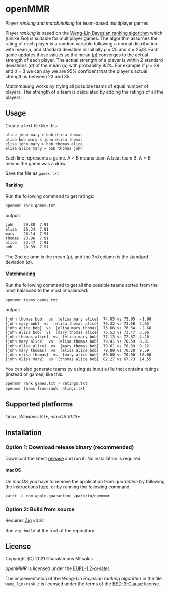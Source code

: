 # openMMR

Player *ranking* and *matchmaking* for team-based multiplayer games.

Player *ranking* is based on the [Weng-Lin Bayesian ranking algorithm](https://www.csie.ntu.edu.tw/~cjlin/papers/online_ranking/online_journal.pdf) which (unlike *Elo*) is suitable for multiplayer games.
The algorithm assumes the rating of each player is a random variable following a normal distribution with mean *μ*, and standard deviation *σ*.
Initially *μ* = 25 and *σ* = 25/3.
Each game updates those values so the mean (*μ*) converges to the actual strength of each player.
The actual strength of a player is within 2 standard deviations (*σ*) of the mean (*μ*) with probability 95%.
For example if *μ* = 29 and *σ* = 3 we can say we are 95% confident that the player's actual strength is between 23 and 35.

*Matchmaking* works by trying all possible teams of equal number of players.
The strength of a team is calculated by adding the ratings of all the players.

## Usage

Create a text file like this:

```
alice john mary > bob elisa thomas
alice bob mary < john elisa thomas
elisa john mary > bob thomas alice
elisa alice mary = bob thomas john
```

Each line represents a game. A > B means team A beat team B. A = B means the game was a draw.

Save the file as `games.txt`

#### Ranking

Run the following command to get ratings:

```sh
openmmr rank games.txt
```

output:

```
john    29.80  7.91
elisa   26.34  7.91
mary    26.14  7.91
thomas  23.86  7.91
alice   23.47  7.91
bob     20.39  7.91
```

The 2nd column is the mean (*μ*), and the 3rd column is the standard deviation (*σ*).

#### Matchmaking

Run the following command to get all the possible teams sorted from the most balanced to the most imbalanced.

```sh
openmmr teams games.txt
```

output:

```
[john thomas bob]  vs  [elisa mary alice]  74.05 vs 75.95  -1.90
[john mary bob]  vs  [elisa thomas alice]  76.32 vs 73.68  2.65
[john alice bob]  vs  [elisa mary thomas]  73.66 vs 76.34  -2.68
[john elisa bob]  vs  [mary thomas alice]  76.53 vs 73.47  3.06
[john thomas alice]  vs  [elisa mary bob]  77.13 vs 72.87  4.26
[john mary alice]  vs  [elisa thomas bob]  79.41 vs 70.59  8.81
[john elisa alice]  vs  [mary thomas bob]  79.61 vs 70.39  9.22
[john mary thomas]  vs  [elisa alice bob]  79.80 vs 70.20  9.59
[john elisa thomas]  vs  [mary alice bob]  80.00 vs 70.00  10.00
[john elisa mary]  vs  [thomas alice bob]  82.27 vs 67.73  14.55
```

You can also generate teams by using as input a file that contains ratings (instead of games) like this:

```sh
openmmr rank games.txt > ratings.txt
openmmr teams-from-rank ratings.txt
```

## Supported platforms

*Linux*, *Windows 8.1+*, *macOS 10.13+*

## Installation

### Option 1: Download release binary (recommended)

Download the latest [release](https://github.com/cmitsakis/openmmr/releases) and run it. No installation is required.

#### macOS

On *macOS* you have to remove the application from *quarantine* by following the instructions [here](https://support.apple.com/guide/mac-help/welcome/mac), or by running the following command:

```sh
xattr -d com.apple.quarantine /path/to/openmmr
```

### Option 2: Build from source

Requires [Zig](https://ziglang.org/) v0.8.1

Run `zig build` at the root of the repository.

## License

Copyright (C) 2021 Charalampos Mitsakis

*openMMR* is licensed under the [EUPL-1.2-or-later](LICENSE).

The implementation of the *Weng-Lin Bayesian ranking algorithm* in the file `weng_lin/rank.c` is licensed under the terms of the [BSD-3-Clause](weng_lin/LICENSE) license.
